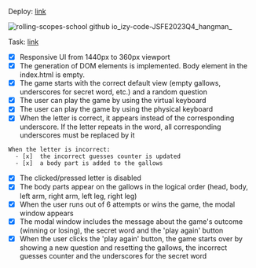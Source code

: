 Deploy: [link](https://izy-code.github.io/hangman/hangman/)

![rolling-scopes-school github io_izy-code-JSFE2023Q4_hangman_](https://github.com/rolling-scopes-school/izy-code-JSFE2023Q4/assets/126877709/148e67a3-5ef5-456e-be8a-978d3e48e99c)

Task: [link](https://github.com/rolling-scopes-school/tasks/tree/master/stage1/tasks/hangman)

  - [x]  Responsive UI from 1440px to 360px viewport
  - [x]  The generation of DOM elements is implemented. Body element in the index.html is empty.
  - [x]  The game starts with the correct default view (empty gallows, underscores for secret word, etc.) and a random question
  - [x]  The user can play the game by using the virtual keyboard
  - [x]  The user can play the game by using the physical keyboard
  - [x]  When the letter is correct, it appears instead of the corresponding underscore. If the letter repeats in the word, all corresponding underscores must be replaced by it

    When the letter is incorrect:
      - [x]  the incorrect guesses counter is updated
      - [x]  a body part is added to the gallows
  - [x]  The clicked/pressed letter is disabled
  - [x]  The body parts appear on the gallows in the logical order (head, body, left arm, right arm, left leg, right leg)
  - [x]  When the user runs out of 6 attempts or wins the game, the modal window appears
  - [x]  The modal window includes the message about the game's outcome (winning or losing), the secret word and the 'play again' button
  - [x]  When the user clicks the 'play again' button, the game starts over by showing a new question and resetting the gallows, the incorrect guesses counter and the underscores for the secret word
